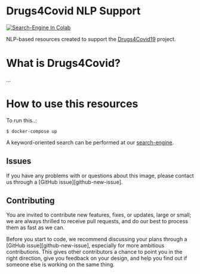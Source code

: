 # Drugs4Covid NLP Support

[![Search-Engine In Colab](https://colab.research.google.com/assets/colab-badge.svg)](https://colab.research.google.com/github/oeg-upm/drugs4covid19-nlp//blob/master/notebooks/search-engine.ipynb)

NLP-based resources created to support the [Drugs4Covid19](https://drugs4covid.oeg-upm.net) project.

# What is Drugs4Covid?

...

# How to use this resources

To run this..:

```shell
$ docker-compose up
```

A keyword-oriented search can be performed at our [search-engine](https://bio-nlp-dashboard.netlify.app).

## Issues

If you have any problems with or questions about this image, please contact us through a [GitHub issue][github-new-issue].

## Contributing

You are invited to contribute new features, fixes, or updates, large or small; we are always thrilled to receive pull requests, and do our best to process them as fast as we can.

Before you start to code, we recommend discussing your plans through a [GitHub issue][github-new-issue], especially for more ambitious contributions. This gives other contributors a chance to point you in the right direction, give you feedback on your design, and help you find out if someone else is working on the same thing.
